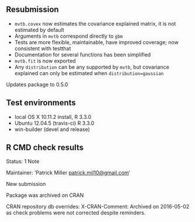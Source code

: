## Resubmission

- `mvtb.covex` now estimates the covariance explained matrix, it is not estimated by default 
- Arguments in `mvtb` correspond directly to `gbm`
- Tests are more flexible, maintainable, have improved coverage; now consistent with testthat
- Documentation for several functions has been simplified
- `mvtb.fit` is now exported
- Any `distribution` can be any supported by `mvtb`, but covariance explained can only
be estimated when `distribution=gaussian`

Updates package to 0.5.0


## Test environments

* local OS X 10.11.2 install, R 3.3.0
* Ubuntu 12.04.5 (travis-ci) R 3.3.0
* win-builder (devel and release)

## R CMD check results

Status: 1 Note

Maintainer: ‘Patrick Miller <patrick.mil10@gmail.com>’

New submission

Package was archived on CRAN

CRAN repository db overrides:
  X-CRAN-Comment: Archived on 2016-05-02 as check problems were not
    corrected despite reminders.


